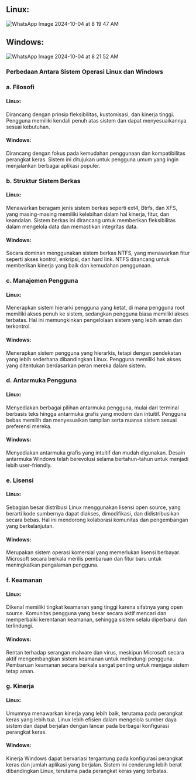 ## Linux:
![WhatsApp Image 2024-10-04 at 8 19 47 AM](https://github.com/user-attachments/assets/9a60b97d-c867-4a2f-8bbd-080c6b812345)



## Windows:
![WhatsApp Image 2024-10-04 at 8 21 52 AM](https://github.com/user-attachments/assets/ae52bea6-e637-47c9-b8ed-5bb499148b15)
















### Perbedaan Antara Sistem Operasi Linux dan Windows
### a.	Filosofi
#### Linux:
Dirancang dengan prinsip fleksibilitas, kustomisasi, dan kinerja tinggi. Pengguna memiliki kendali penuh atas sistem dan dapat menyesuaikannya sesuai kebutuhan.
#### Windows:
Dirancang dengan fokus pada kemudahan penggunaan dan kompatibilitas perangkat keras. Sistem ini ditujukan untuk pengguna umum yang ingin menjalankan berbagai aplikasi populer.

### b.	Struktur Sistem Berkas
#### Linux:
Menawarkan beragam jenis sistem berkas seperti ext4, Btrfs, dan XFS, yang masing-masing memiliki kelebihan dalam hal kinerja, fitur, dan keandalan. Sistem berkas ini dirancang untuk memberikan fleksibilitas dalam mengelola data dan memastikan integritas data.
#### Windows:
Secara dominan menggunakan sistem berkas NTFS, yang menawarkan fitur seperti akses kontrol, enkripsi, dan hard link. NTFS dirancang untuk memberikan kinerja yang baik dan kemudahan penggunaan.

### c.	Manajemen Pengguna
#### Linux:
Menerapkan sistem hierarki pengguna yang ketat, di mana pengguna root memiliki akses penuh ke sistem, sedangkan pengguna biasa memiliki akses terbatas. Hal ini memungkinkan pengelolaan sistem yang lebih aman dan terkontrol.
#### Windows:
Menerapkan sistem pengguna yang hierarkis, tetapi dengan pendekatan yang lebih sederhana dibandingkan Linux. Pengguna memiliki hak akses yang ditentukan berdasarkan peran mereka dalam sistem.


### d.	Antarmuka Pengguna
#### Linux:
Menyediakan berbagai pilihan antarmuka pengguna, mulai dari terminal berbasis teks hingga antarmuka grafis yang modern dan intuitif. Pengguna bebas memilih dan menyesuaikan tampilan serta nuansa sistem sesuai preferensi mereka.
#### Windows:
Menyediakan antarmuka grafis yang intuitif dan mudah digunakan. Desain antarmuka Windows telah berevolusi selama bertahun-tahun untuk menjadi lebih user-friendly.

### e.	Lisensi
#### Linux:
Sebagian besar distribusi Linux menggunakan lisensi open source, yang berarti kode sumbernya dapat diakses, dimodifikasi, dan didistribusikan secara bebas. Hal ini mendorong kolaborasi komunitas dan pengembangan yang berkelanjutan.
#### Windows:
Merupakan sistem operasi komersial yang memerlukan lisensi berbayar. Microsoft secara berkala merilis pembaruan dan fitur baru untuk meningkatkan pengalaman pengguna.

### f.	Keamanan
#### Linux:
Dikenal memiliki tingkat keamanan yang tinggi karena sifatnya yang open source. Komunitas pengguna yang besar secara aktif mencari dan memperbaiki kerentanan keamanan, sehingga sistem selalu diperbarui dan terlindungi.
#### Windows:
Rentan terhadap serangan malware dan virus, meskipun Microsoft secara aktif mengembangkan sistem keamanan untuk melindungi pengguna. Pembaruan keamanan secara berkala sangat penting untuk menjaga sistem tetap aman.

### g.	Kinerja
#### Linux:
Umumnya menawarkan kinerja yang lebih baik, terutama pada perangkat keras yang lebih tua. Linux lebih efisien dalam mengelola sumber daya sistem dan dapat berjalan dengan lancar pada berbagai konfigurasi perangkat keras.
#### Windows:
Kinerja Windows dapat bervariasi tergantung pada konfigurasi perangkat keras dan jumlah aplikasi yang berjalan. Sistem ini cenderung lebih berat dibandingkan Linux, terutama pada perangkat keras yang terbatas.
